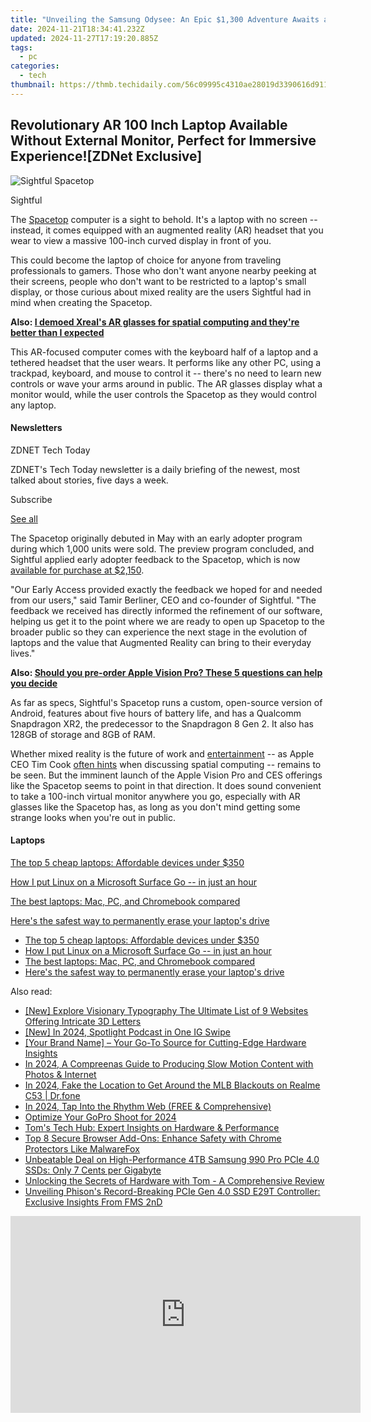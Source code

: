 ```yaml
---
title: "Unveiling the Samsung Odysee: An Epic $1,300 Adventure Awaits at Best Buy - ZDNet Insights"
date: 2024-11-21T18:34:41.232Z
updated: 2024-11-27T17:19:20.885Z
tags:
  - pc
categories:
  - tech
thumbnail: https://thmb.techidaily.com/56c09995c4310ae28019d3390616d9116d70341b815aee65c7667ed39de0e4c8.jpg
---
```


## Revolutionary AR 100 Inch Laptop Available Without External Monitor, Perfect for Immersive Experience![ZDNet Exclusive]

![Sightful Spacetop](https://www.zdnet.com/a/img/resize/7ff64b211bccdae9e023f61cf988dce7f8e58804/2024/01/18/92490641-9e15-4cbc-b3d4-66c68141e43c/spacetop.jpg?auto=webp&width=1280)

Sightful

The [Spacetop](https://sightful.com/) computer is a sight to behold. It's a laptop with no screen -- instead, it comes equipped with an augmented reality (AR) headset that you wear to view a massive 100-inch curved display in front of you. 

This could become the laptop of choice for anyone from traveling professionals to gamers. Those who don't want anyone nearby peeking at their screens, people who don't want to be restricted to a laptop's small display, or those curious about mixed reality are the users Sightful had in mind when creating the Spacetop. 

**Also: [I demoed Xreal's AR glasses for spatial computing and they're better than I expected](https://www.zdnet.com/article/i-demoed-xreals-ar-glasses-for-spatial-computing-and-theyre-better-than-i-expected/)**

This AR-focused computer comes with the keyboard half of a laptop and a tethered headset that the user wears. It performs like any other PC, using a trackpad, keyboard, and mouse to control it -- there's no need to learn new controls or wave your arms around in public. The AR glasses display what a monitor would, while the user controls the Spacetop as they would control any laptop.

#### Newsletters

ZDNET Tech Today

ZDNET's Tech Today newsletter is a daily briefing of the newest, most talked about stories, five days a week.

 Subscribe

[See all](https://www.zdnet.com/newsletters/)

The Spacetop originally debuted in May with an early adopter program during which 1,000 units were sold. The preview program concluded, and Sightful applied early adopter feedback to the Spacetop, which is now [available for purchase at $2,150](https://sightful.com/).

"Our Early Access provided exactly the feedback we hoped for and needed from our users," said Tamir Berliner, CEO and co-founder of Sightful. "The feedback we received has directly informed the refinement of our software, helping us get it to the point where we are ready to open up Spacetop to the broader public so they can experience the next stage in the evolution of laptops and the value that Augmented Reality can bring to their everyday lives."

**Also: [Should you pre-order Apple Vision Pro? These 5 questions can help you decide](https://www.zdnet.com/article/apple-vision-pro-should-you-pre-order/)**

As far as specs, Sightful's Spacetop runs a custom, open-source version of Android, features about five hours of battery life, and has a Qualcomm Snapdragon XR2, the predecessor to the Snapdragon 8 Gen 2\. It also has 128GB of storage and 8GB of RAM. 

Whether mixed reality is the future of work and [entertainment](https://www.zdnet.com/article/apple-is-now-marketing-vision-pro-as-the-ultimate-entertainment-device/) \-- as Apple CEO Tim Cook [often hints](https://www.zdnet.com/article/apple-vision-pro-in-stores-february-2-pre-orders-start-january-19/) when discussing spatial computing -- remains to be seen. But the imminent launch of the Apple Vision Pro and CES offerings like the Spacetop seems to point in that direction. It does sound convenient to take a 100-inch virtual monitor anywhere you go, especially with AR glasses like the Spacetop has, as long as you don't mind getting some strange looks when you're out in public. 

#### Laptops

[The top 5 cheap laptops: Affordable devices under $350](https://www.zdnet.com/article/best-cheap-laptop/ "The top 5 cheap laptops: Affordable devices under $350")

[How I put Linux on a Microsoft Surface Go -- in just an hour](https://www.zdnet.com/article/how-i-put-linux-on-a-microsoft-surface-go-in-just-an-hour/ "How I put Linux on a Microsoft Surface Go -- in just an hour")

[The best laptops: Mac, PC, and Chromebook compared](https://www.zdnet.com/article/best-laptop/ "The best laptops: Mac, PC, and Chromebook compared")

[Here's the safest way to permanently erase your laptop's drive](https://www.zdnet.com/article/wiping-a-windows-laptop-heres-the-safest-free-way-to-erase-your-personal-data/ "Here's the safest way to permanently erase your laptop's drive")

* [The top 5 cheap laptops: Affordable devices under $350](https://www.zdnet.com/article/best-cheap-laptop/ "The top 5 cheap laptops: Affordable devices under $350")
* [How I put Linux on a Microsoft Surface Go -- in just an hour](https://www.zdnet.com/article/how-i-put-linux-on-a-microsoft-surface-go-in-just-an-hour/ "How I put Linux on a Microsoft Surface Go -- in just an hour")
* [The best laptops: Mac, PC, and Chromebook compared](https://www.zdnet.com/article/best-laptop/ "The best laptops: Mac, PC, and Chromebook compared")
* [Here's the safest way to permanently erase your laptop's drive](https://www.zdnet.com/article/wiping-a-windows-laptop-heres-the-safest-free-way-to-erase-your-personal-data/ "Here's the safest way to permanently erase your laptop's drive")

<ins class="adsbygoogle"
     style="display:block"
     data-ad-format="autorelaxed"
     data-ad-client="ca-pub-7571918770474297"
     data-ad-slot="1223367746"></ins>

<ins class="adsbygoogle"
     style="display:block"
     data-ad-client="ca-pub-7571918770474297"
     data-ad-slot="8358498916"
     data-ad-format="auto"
     data-full-width-responsive="true"></ins>

<span class="atpl-alsoreadstyle">Also read:</span>
<div><ul>
<li><a href="https://some-techniques.techidaily.com/new-explore-visionary-typography-the-ultimate-list-of-9-websites-offering-intricate-3d-letters/"><u>[New] Explore Visionary Typography The Ultimate List of 9 Websites Offering Intricate 3D Letters</u></a></li>
<li><a href="https://fox-cloud.techidaily.com/new-in-2024-spotlight-podcast-in-one-ig-swipe/"><u>[New] In 2024, Spotlight Podcast in One IG Swipe</u></a></li>
<li><a href="https://hardware-reviews.techidaily.com/your-brand-name-your-go-to-source-for-cutting-edge-hardware-insights/"><u>[Your Brand Name] – Your Go-To Source for Cutting-Edge Hardware Insights</u></a></li>
<li><a href="https://extra-hints.techidaily.com/in-2024-a-compreenas-guide-to-producing-slow-motion-content-with-photos-and-internet/"><u>In 2024, A Compreenas Guide to Producing Slow Motion Content with Photos & Internet</u></a></li>
<li><a href="https://review-topics.techidaily.com/in-2024-fake-the-location-to-get-around-the-mlb-blackouts-on-realme-c53-drfone-by-drfone-virtual-android/"><u>In 2024, Fake the Location to Get Around the MLB Blackouts on Realme C53 | Dr.fone</u></a></li>
<li><a href="https://some-tips.techidaily.com/in-2024-tap-into-the-rhythm-web-free-and-comprehensive/"><u>In 2024, Tap Into the Rhythm Web (FREE & Comprehensive)</u></a></li>
<li><a href="https://extra-support.techidaily.com/optimize-your-gopro-shoot-for-2024/"><u>Optimize Your GoPro Shoot for 2024</u></a></li>
<li><a href="https://hardware-reviews.techidaily.com/toms-tech-hub-expert-insights-on-hardware-and-performance/"><u>Tom's Tech Hub: Expert Insights on Hardware & Performance</u></a></li>
<li><a href="https://win-updates.techidaily.com/top-8-secure-browser-add-ons-enhance-safety-with-chrome-protectors-like-malwarefox/"><u>Top 8 Secure Browser Add-Ons: Enhance Safety with Chrome Protectors Like MalwareFox</u></a></li>
<li><a href="https://hardware-reviews.techidaily.com/unbeatable-deal-on-high-performance-4tb-samsung-990-pro-pcie-40-ssds-only-7-cents-per-gigabyte/"><u>Unbeatable Deal on High-Performance 4TB Samsung 990 Pro PCIe 4.0 SSDs: Only 7 Cents per Gigabyte</u></a></li>
<li><a href="https://hardware-reviews.techidaily.com/unlocking-the-secrets-of-hardware-with-tom-a-comprehensive-review/"><u>Unlocking the Secrets of Hardware with Tom - A Comprehensive Review</u></a></li>
<li><a href="https://hardware-reviews.techidaily.com/unveiling-phisons-record-breaking-pcie-gen-40-ssd-e29t-controller-exclusive-insights-from-fms-2nd/"><u>Unveiling Phison's Record-Breaking PCIe Gen 4.0 SSD E29T Controller: Exclusive Insights From FMS 2nD</u></a></li>
</ul></div>

<!-- affiliate ads begin -->
<iframe width="560" height="315" src="https://www.youtube.com/embed/LT4sdZgUvRQ?si=SvQD5FouEzu4UHpJ&autoplay=1" title="YouTube video player" frameborder="0" allow="accelerometer; autoplay; clipboard-write; encrypted-media; gyroscope; picture-in-picture; web-share" referrerpolicy="strict-origin-when-cross-origin" allowfullscreen></iframe>
<!-- affiliate ads end -->

